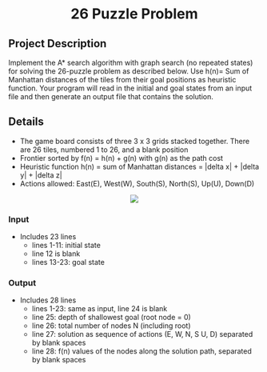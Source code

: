 <h1 align=center> 26 Puzzle Problem</h1>

## Project Description
Implement the A* search algorithm with graph search (no repeated states) 
for solving the 26-puzzle problem as described below. Use h(n)= Sum of Manhattan distances of 
the tiles from their goal positions as heuristic function. Your program will read in the initial and 
goal states from an input file and then generate an output file that contains the solution. 

## Details
- The game board consists of three 3 x 3 grids stacked together. There are 26 tiles, numbered 1 to 26, and a blank position
- Frontier sorted by f(n) = h(n) + g(n) with g(n) as the path cost
- Heuristic function h(n) = sum of Manhattan distances = |delta x| + |delta y| + |delta z|
- Actions allowed: East(E), West(W), South(S), North(S), Up(U), Down(D)

<p align="center">
  <img src="https://github.com/thuvu17/26-puzzle-ai/assets/112644941/d7712407-4ed4-484f-a868-ee444856824e">
</p>

### Input
- Includes 23 lines
  - lines 1-11: initial state
  - line 12 is blank
  - lines 13-23: goal state

### Output
- Includes 28 lines
  - lines 1-23: same as input, line 24 is blank
  - line 25: depth of shallowest goal (root node = 0)
  - line 26: total number of nodes N (including root)
  - line 27: solution as sequence of actions (E, W, N, S U, D) separated by blank spaces
  - line 28: f(n) values of the nodes along the solution path, separated by blank spaces
